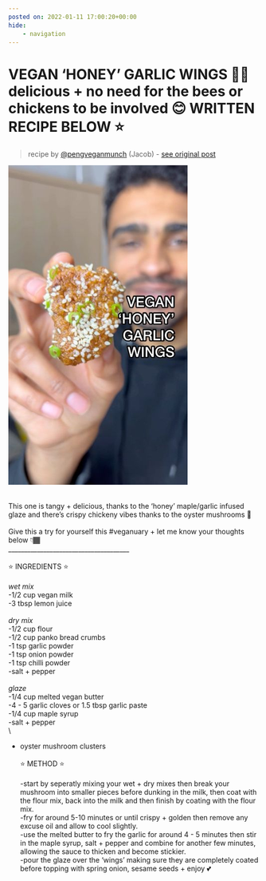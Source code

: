 ```yaml
---
posted on: 2022-01-11 17:00:20+00:00
hide:
    - navigation
---
```


# VEGAN ‘HONEY’ GARLIC WINGS 🍯🧄 delicious + no need for the bees or chickens to be involved 😊 WRITTEN RECIPE BELOW ⭐️  

> recipe by [@pengveganmunch](https://www.instagram.com/pengveganmunch/) 
(Jacob) - [see original post](https://instagram.com/p/CYmOxuchl5E)

![](../img/pengveganmunch_11-01-2022_1701.png)

\
This one is tangy + delicious, thanks to the ‘honey’ maple/garlic infused glaze and there’s crispy chickeny vibes thanks to the oyster mushrooms 🤩 \
\
Give this a try for yourself this \#veganuary + let me know your thoughts below 👇🏾 \
______________________________________\
\
⭐️ INGREDIENTS ⭐️ \
\
*wet mix*\
-1/2 cup vegan milk\
-3 tbsp lemon juice\
\
*dry mix*\
-1/2 cup flour\
-1/2 cup panko bread crumbs\
-1 tsp garlic powder\
-1 tsp onion powder\
-1 tsp chilli powder\
-salt + pepper\
\
*glaze*\
-1/4 cup melted vegan butter\
-4 - 5 garlic cloves or 1.5 tbsp garlic paste\
-1/4 cup maple syrup\
-salt + pepper\
\
+ oyster mushroom clusters\
\
⭐️ METHOD ⭐️ \
\
-start by seperatly mixing your wet + dry mixes then break your mushroom into smaller pieces before dunking in the milk, then coat with the flour mix, back into the milk and then finish by coating with the flour mix.\
-fry for around 5-10 minutes or until crispy + golden then remove any excuse oil and allow to cool slightly.\
-use the melted butter to fry the garlic for around 4 - 5 minutes then stir in the maple syrup, salt + pepper and combine for another few minutes, allowing the sauce to thicken and become stickier.\
-pour the glaze over the ‘wings’ making sure they are completely coated before topping with spring onion, sesame seeds + enjoy 💕 